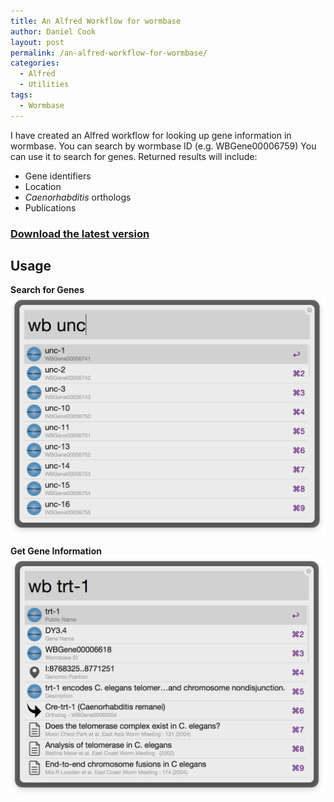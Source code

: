 ```yaml
---
title: An Alfred Workflow for wormbase
author: Daniel Cook
layout: post
permalink: /an-alfred-workflow-for-wormbase/
categories:
  - Alfred
  - Utilities
tags:
  - Wormbase
---
```

I have created an Alfred workflow for looking up gene information in wormbase. You can search by wormbase ID (e.g. WBGene00006759) You can use it to search for genes. Returned results will include:

  * Gene identifiers
  * Location
  * *Caenorhabditis* orthologs
  * Publications

### [Download the latest version][1]

## Usage

**Search for Genes**  
![search][2]

**Get Gene Information**  
![Get Gene Info][3]

 [1]: https://github.com/danielecook/wormbase-alfred/releases/latest
 [2]: http://github.com/danielecook/wormbase-alfred/raw/master/img/search_genes.png
 [3]: http://github.com/danielecook/wormbase-alfred/raw/master/img/get_gene_info.png